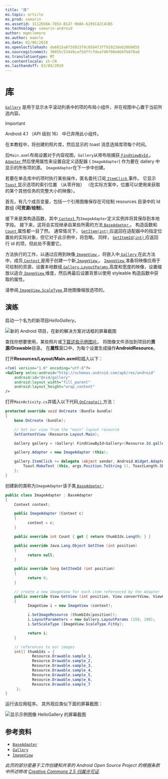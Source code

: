 ```yaml
---
title: "库"
ms.topic: article
ms.prod: xamarin
ms.assetid: 3112E68A-7853-B147-90A6-6295CA2C4CB5
ms.technology: xamarin-android
author: mgmclemore
ms.author: mamcle
ms.date: 02/06/2018
ms.openlocfilehash: da6815a073d93379c8564f3ff91023deb20b0d55
ms.sourcegitcommit: 30055c534d9caf5dffcfdeafd6f08e666fb870a8
ms.translationtype: MT
ms.contentlocale: zh-CN
ms.lasthandoff: 03/09/2018
---
```

# <a name="gallery"></a>库

[`Gallery`](https://developer.xamarin.com/api/type/Android.Widget.Gallery/) 是用于显示水平滚动列表中的项的布局小组件，并在视图中心置于当前所选内容。

> [!IMPORTANT]
> Android 4.1 （API 级别 16） 中已弃用此小组件。 

在本教程中，将创建的照片库，然后显示的 toast 消息选择库项每个时间。

后`Main.axml`布局设置对于内容视图，`Gallery`从带布局捕获[ `FindViewById` ](https://developer.xamarin.com/api/member/Android.App.Activity.FindViewById/p/System.Int32/)。
[ `Adapter` ](https://developer.xamarin.com/api/property/Android.Widget.AdapterView.RawAdapter/)然后使用属性来设置自定义适配器 ( `ImageAdapter`) 作为要在 dallery 中显示的所有项的源。 `ImageAdapter`在下一步中创建。

若要在单击库中的项时执行某些操作，匿名委托订阅[ `ItemClick` ](https://developer.xamarin.com/api/event/Android.Widget.AdapterView.ItemClick/)事件。 它显示[ `Toast` ](https://developer.xamarin.com/api/type/Android.Widget.Toast/)显示选项的索引位置 （从零开始） （在实际方案中，位置可以使用来获取的某个其他任务的完整大小的映像）。

首先，有几个成员变量，包括一个引用图像保存在可绘制 resources 目录中的 Id 数组 (**可资源/绘制**)。

接下来是类构造函数，其中[ `Context` ](https://developer.xamarin.com/api/type/Android.Content.Context/)为`ImageAdapter`定义实例并将其保存到本地字段。
接下来，这将会实现继承自某些所需的方法[ `BaseAdapter` ](https://developer.xamarin.com/api/type/Android.Widget.BaseAdapter/)。
构造函数和[ `Count` ](https://developer.xamarin.com/api/property/Android.Widget.BaseAdapter.Count/)属性都一目了然。 通常情况下， [ `GetItem(int)` ](https://developer.xamarin.com/api/member/Android.Widget.BaseAdapter.GetItem/p/System.Int32/)应返回在适配器中的指定位置处的实际对象，但它对于此示例中，将忽略。 同样， [ `GetItemId(int)` ](https://developer.xamarin.com/api/member/Android.Widget.BaseAdapter.GetItemId/p/System.Int32/)应返回行 id 的项，但此处不需要它。

方法执行的工作，以通过应用到映像[ `ImageView` ](https://developer.xamarin.com/api/type/Android.Widget.ImageView/) ，将嵌入中[ `Gallery` ](https://developer.xamarin.com/api/type/Android.Widget.Gallery/)在此方法中，成员[ `Context` ](https://developer.xamarin.com/api/type/Android.Content.Context/)是用于创建一个新[ `ImageView` ](https://developer.xamarin.com/api/type/Android.Widget.ImageView/)。
[ `ImageView` ](https://developer.xamarin.com/api/type/Android.Widget.ImageView/)准备将映像应用于可绘制的资源，设置本地数组[ `Gallery.LayoutParams` ](https://developer.xamarin.com/api/type/Android.Widget.Gallery+LayoutParams/)高度和宽度的映像，设置缩放以适合[ `ImageView` ](https://developer.xamarin.com/api/type/Android.Widget.ImageView/)维度，然后再最后设置背景以使用 styleable 构造函数中获取的属性。

请参阅[ `ImageView.ScaleType` ](https://developer.xamarin.com/api/type/Android.Widget.ImageView+ScaleType/)其他图像缩放选项的。

## <a name="walkthrough"></a>演练

启动一个名为的新项目*HelloGallery*。

![新的 Android 项目，在新的解决方案对话框的屏幕截图](gallery-images/hellogallery1.png)

查找你想要使用，某些照片或[下载这些示例图片](http://developer.android.com/shareables/sample_images.zip)。
将图像文件添加到项目的**资源/Drawable**目录。 在**属性**窗口中，为每个设置生成操作**AndroidResource**。

打开**Resources/Layout/Main.axml**和插入以下：

```xml
<?xml version="1.0" encoding="utf-8"?>
<Gallery xmlns:android="http://schemas.android.com/apk/res/android"
    android:id="@+id/gallery"
    android:layout_width="fill_parent"
    android:layout_height="wrap_content"
/>
```

打开`MainActivity.cs`并插入以下代码[ `OnCreate()` ](https://developer.xamarin.com/api/member/Android.App.Activity.OnCreate/p/Android.OS.Bundle/)方法：

```csharp
protected override void OnCreate (Bundle bundle)
{
    base.OnCreate (bundle);

    // Set our view from the "main" layout resource
    SetContentView (Resource.Layout.Main);

    Gallery gallery = (Gallery) FindViewById<Gallery>(Resource.Id.gallery);

    gallery.Adapter = new ImageAdapter (this);

    gallery.ItemClick += delegate (object sender, Android.Widget.AdapterView.ItemClickEventArgs args) {
        Toast.MakeText (this, args.Position.ToString (), ToastLength.Short).Show ();
    };
}
```

创建新的类称为`ImageAdapter`该子类[ `BaseAdapter` ](https://developer.xamarin.com/api/type/Android.Widget.BaseAdapter/):

```csharp
public class ImageAdapter : BaseAdapter
{
    Context context;

    public ImageAdapter (Context c)
    {
          context = c;
    }

    public override int Count { get { return thumbIds.Length; } }

    public override Java.Lang.Object GetItem (int position)
    {
          return null;
    }

    public override long GetItemId (int position)
    {
          return 0;
    }

    // create a new ImageView for each item referenced by the Adapter
    public override View GetView (int position, View convertView, ViewGroup parent)
    {
          ImageView i = new ImageView (context);

          i.SetImageResource (thumbIds[position]);
          i.LayoutParameters = new Gallery.LayoutParams (150, 100);
          i.SetScaleType (ImageView.ScaleType.FitXy);

          return i;
    }

    // references to our images
    int[] thumbIds = {
            Resource.Drawable.sample_1,
            Resource.Drawable.sample_2,
            Resource.Drawable.sample_3,
            Resource.Drawable.sample_4,
            Resource.Drawable.sample_5,
            Resource.Drawable.sample_6,
            Resource.Drawable.sample_7
     };
}

```

运行该应用程序。 其外观应类似下面的屏幕截图：

![显示示例图像 HelloGallery 的屏幕截图](gallery-images/hellogallery3.png)



## <a name="references"></a>参考资料

-   [`BaseAdapter`](https://developer.xamarin.com/api/type/Android.Widget.BaseAdapter/)
-   [`Gallery`](https://developer.xamarin.com/api/type/Android.Widget.Gallery/)
-   [`ImageView`](https://developer.xamarin.com/api/type/Android.Widget.ImageView/)

*此页的部分是基于工作创建和共享的 Android Open Source Project 的根据条款中所述修改*
[*Creative Commons 2.5 归属许可证*](http://creativecommons.org/licenses/by/2.5/).


